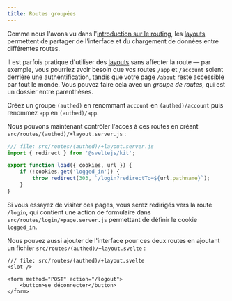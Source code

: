 ```yaml
---
title: Routes groupées
---
```


Comme nous l'avons vu dans l'[introduction sur le routing](/tutorial/layouts), les <span class="vo">[layouts](PUBLIC_SVELTE_SITE_URL/docs/web#layout)</span> permettent de partager de l'interface et du chargement de données entre différentes routes.

Il est parfois pratique d'utiliser des <span class="vo">[layouts](PUBLIC_SVELTE_SITE_URL/docs/web#layout)</span> sans affecter la route — par exemple, vous pourriez avoir besoin que vos routes `/app` et `/account` soient derrière une authentification, tandis que votre page `/about` reste accessible par tout le monde. Vous pouvez faire cela avec un _groupe de routes_, qui est un dossier entre parenthèses.

Créez un groupe `(authed)` en renommant `account` en `(authed)/account` puis renommez `app` en `(authed)/app`.

Nous pouvons maintenant contrôler l'accès à ces routes en créant `src/routes/(authed)/+layout.server.js` :

```js
/// file: src/routes/(authed)/+layout.server.js
import { redirect } from '@sveltejs/kit';

export function load({ cookies, url }) {
	if (!cookies.get('logged_in')) {
		throw redirect(303, `/login?redirectTo=${url.pathname}`);
	}
}
```

Si vous essayez de visiter ces pages, vous serez redirigés vers la route `/login`, qui contient une action de formulaire dans `src/routes/login/+page.server.js` permettant de définir le cookie `logged_in`.

Nous pouvez aussi ajouter de l'interface pour ces deux routes en ajoutant un fichier `src/routes/(authed)/+layout.svelte` :

```svelte
/// file: src/routes/(authed)/+layout.svelte
<slot />

<form method="POST" action="/logout">
	<button>se déconnecter</button>
</form>
```
